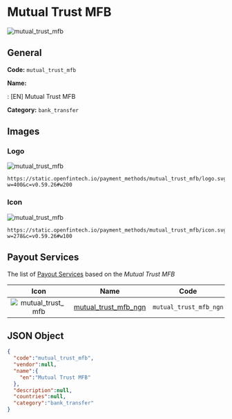 
# Mutual Trust MFB 
![mutual_trust_mfb](https://static.openfintech.io/payment_methods/mutual_trust_mfb/logo.svg?w=400&c=v0.59.26#w200)  

## General 
**Code:** `mutual_trust_mfb` 
 
**Name:** 
 
:	[EN] Mutual Trust MFB 
 
**Category:** `bank_transfer` 
 

## Images 

### Logo 
![mutual_trust_mfb](https://static.openfintech.io/payment_methods/mutual_trust_mfb/logo.svg?w=400&c=v0.59.26#w200)  

```
https://static.openfintech.io/payment_methods/mutual_trust_mfb/logo.svg?w=400&c=v0.59.26#w200
```  

### Icon 
![mutual_trust_mfb](https://static.openfintech.io/payment_methods/mutual_trust_mfb/icon.svg?w=278&c=v0.59.26#w100)  

```
https://static.openfintech.io/payment_methods/mutual_trust_mfb/icon.svg?w=278&c=v0.59.26#w100
```  

## Payout Services 
 
The list of [Payout Services](/payout-services/) based on the _Mutual Trust MFB_ 

|Icon|Name|Code| 
|:---:|:---:|:---:| 
|![mutual_trust_mfb](https://static.openfintech.io/payout_methods/mutual_trust_mfb/icon.svg?w=278&c=v0.59.26#w40) |[mutual_trust_mfb_ngn](/payout-services/mutual_trust_mfb_ngn/)|`mutual_trust_mfb_ngn`| 
 

## JSON Object 

```json
{
  "code":"mutual_trust_mfb",
  "vendor":null,
  "name":{
    "en":"Mutual Trust MFB"
  },
  "description":null,
  "countries":null,
  "category":"bank_transfer"
}
```  

